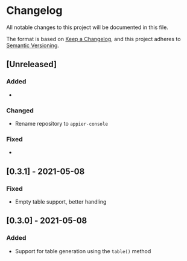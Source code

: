 # Changelog

All notable changes to this project will be documented in this file.

The format is based on [Keep a Changelog](https://keepachangelog.com/en/1.0.0/),
and this project adheres to [Semantic Versioning](https://semver.org/spec/v2.0.0.html).

## [Unreleased]

### Added

*

### Changed

* Rename repository to `appier-console`

### Fixed

*

## [0.3.1] - 2021-05-08

### Fixed

* Empty table support, better handling

## [0.3.0] - 2021-05-08

### Added

* Support for table generation using the `table()` method
